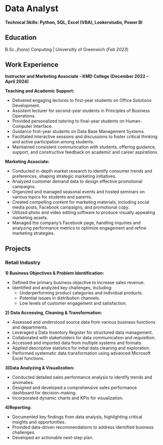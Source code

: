 # Data Analyst

#### Technical Skills: Python, SQL, Excel (VBA), Lookerstudio, Power BI

## Education		        		
B.Sc.,(hons) Conputing | Universitly of Greenwich (_Feb 2023_)

## Work Experience
**Instructor and Marketing Associate -
KMD College (December 2022 – April 2024)**

  **Teaching and Academic Support:**
  
  - Delivered engaging lectures to first-year students on Office Solutions Development.
  - Assistent lecturer for second-year students in Principles of Business Operations.
  - Provided personalized tutoring to final-year students on Human-Computer Interface.
  - Guidance first-year students on Data Base Management Systems.
  - Facilitated interactive sessions and discussions to foster critical thinking and active participation among students.
  - Maintained consistent communication with students, offering guidance, support, and constructive feedback on academic and career aspirations.

  **Marketing Associate:**
  
  - Conducted in-depth market research to identify consumer trends and preferences, shaping strategic marketing initiatives.
  - Analyzed customer demand data to design effective promotional campaigns.
  - Organized and managed seasonal events and hosted seminars on various topics for students and parents.
  - Created compelling content for marketing materials, including social media posts, Facebook campaigns, and promotional copy.
  - Utilized photo and video editing software to produce visually appealing marketing assets.
  - Managed the company’s Facebook page, handling inquiries and analyzing performance metrics to optimize engagement and refine marketing strategies.
  

## Projects
### Retail Industry 
  **1) Business Objectives & Problem Identification:**
  
  - Defined the primary business objective to increase sales revenue. 
  - Identified and analyzed key challenges, including:
    - Underperforming product categories and individual products. 
    - Potential issues in distribution channels. 
    - Low levels of customer engagement and satisfaction. 
   
  **2) Data Accessing, Cleaning & Transformation:**
  
  - Assessed and understood source data from various business functions and departments. 
  - Leveraged a Data Inventory Register for structured data management. 
  - Collaborated with stakeholders for data communication and requisition. 
  - Accessed and imported data from multiple systems and formats. 
  - Applied descriptive statistics for initial data cleaning and exploration. 
  - Performed systematic data transformation using advanced Microsoft Excel functions. 
   
  **3)Data Analyzing & Visualization:**
  
  - Conducted detailed sales performance analysis to identify trends and anomalies.
  - Designed and developed a comprehensive sales performance dashboard for decision-making. 
  - Incorporated dynamic charts and KPIs for visualization. 
   
  **4)Reporting:**
  - Documented key findings from data analysis, highlighting critical insights and opportunities. 
  - Provided data-driven recommendations to address identified business challenges. 
  - Developed an actionable next-step plan.

